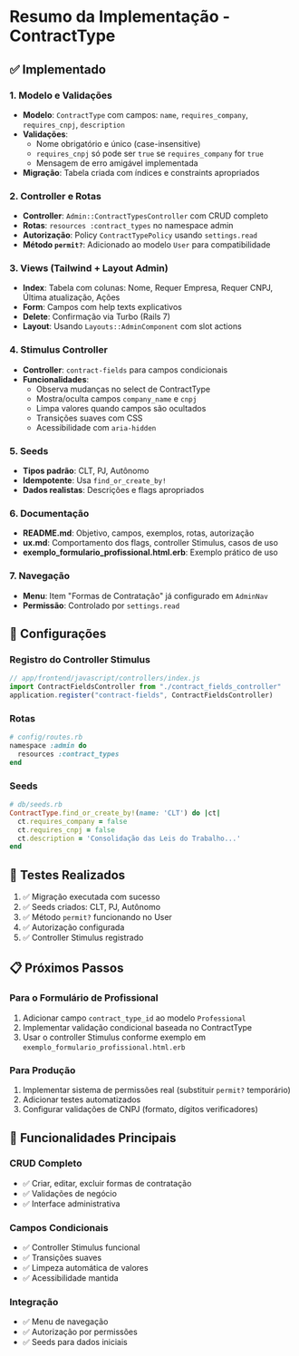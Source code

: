 # Resumo da Implementação - ContractType

## ✅ Implementado

### 1. Modelo e Validações
- **Modelo**: `ContractType` com campos: `name`, `requires_company`, `requires_cnpj`, `description`
- **Validações**: 
  - Nome obrigatório e único (case-insensitive)
  - `requires_cnpj` só pode ser `true` se `requires_company` for `true`
  - Mensagem de erro amigável implementada
- **Migração**: Tabela criada com índices e constraints apropriados

### 2. Controller e Rotas
- **Controller**: `Admin::ContractTypesController` com CRUD completo
- **Rotas**: `resources :contract_types` no namespace admin
- **Autorização**: Policy `ContractTypePolicy` usando `settings.read`
- **Método `permit?`**: Adicionado ao modelo `User` para compatibilidade

### 3. Views (Tailwind + Layout Admin)
- **Index**: Tabela com colunas: Nome, Requer Empresa, Requer CNPJ, Última atualização, Ações
- **Form**: Campos com help texts explicativos
- **Delete**: Confirmação via Turbo (Rails 7)
- **Layout**: Usando `Layouts::AdminComponent` com slot actions

### 4. Stimulus Controller
- **Controller**: `contract-fields` para campos condicionais
- **Funcionalidades**:
  - Observa mudanças no select de ContractType
  - Mostra/oculta campos `company_name` e `cnpj`
  - Limpa valores quando campos são ocultados
  - Transições suaves com CSS
  - Acessibilidade com `aria-hidden`

### 5. Seeds
- **Tipos padrão**: CLT, PJ, Autônomo
- **Idempotente**: Usa `find_or_create_by!`
- **Dados realistas**: Descrições e flags apropriados

### 6. Documentação
- **README.md**: Objetivo, campos, exemplos, rotas, autorização
- **ux.md**: Comportamento dos flags, controller Stimulus, casos de uso
- **exemplo_formulario_profissional.html.erb**: Exemplo prático de uso

### 7. Navegação
- **Menu**: Item "Formas de Contratação" já configurado em `AdminNav`
- **Permissão**: Controlado por `settings.read`

## 🔧 Configurações

### Registro do Controller Stimulus
```javascript
// app/frontend/javascript/controllers/index.js
import ContractFieldsController from "./contract_fields_controller"
application.register("contract-fields", ContractFieldsController)
```

### Rotas
```ruby
# config/routes.rb
namespace :admin do
  resources :contract_types
end
```

### Seeds
```ruby
# db/seeds.rb
ContractType.find_or_create_by!(name: 'CLT') do |ct|
  ct.requires_company = false
  ct.requires_cnpj = false
  ct.description = 'Consolidação das Leis do Trabalho...'
end
```

## 🧪 Testes Realizados

1. ✅ Migração executada com sucesso
2. ✅ Seeds criados: CLT, PJ, Autônomo
3. ✅ Método `permit?` funcionando no User
4. ✅ Autorização configurada
5. ✅ Controller Stimulus registrado

## 📋 Próximos Passos

### Para o Formulário de Profissional
1. Adicionar campo `contract_type_id` ao modelo `Professional`
2. Implementar validação condicional baseada no ContractType
3. Usar o controller Stimulus conforme exemplo em `exemplo_formulario_profissional.html.erb`

### Para Produção
1. Implementar sistema de permissões real (substituir `permit?` temporário)
2. Adicionar testes automatizados
3. Configurar validações de CNPJ (formato, dígitos verificadores)

## 🎯 Funcionalidades Principais

### CRUD Completo
- ✅ Criar, editar, excluir formas de contratação
- ✅ Validações de negócio
- ✅ Interface administrativa

### Campos Condicionais
- ✅ Controller Stimulus funcional
- ✅ Transições suaves
- ✅ Limpeza automática de valores
- ✅ Acessibilidade mantida

### Integração
- ✅ Menu de navegação
- ✅ Autorização por permissões
- ✅ Seeds para dados iniciais

